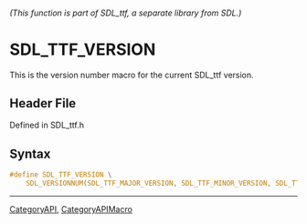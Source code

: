 ###### (This function is part of SDL_ttf, a separate library from SDL.)
# SDL_TTF_VERSION

This is the version number macro for the current SDL_ttf version.

## Header File

Defined in SDL_ttf.h

## Syntax

```c
#define SDL_TTF_VERSION \
    SDL_VERSIONNUM(SDL_TTF_MAJOR_VERSION, SDL_TTF_MINOR_VERSION, SDL_TTF_MICRO_VERSION)
```

----
[CategoryAPI](CategoryAPI), [CategoryAPIMacro](CategoryAPIMacro)

